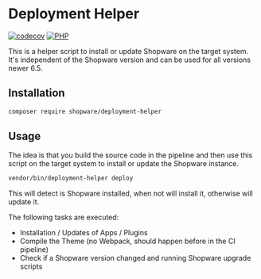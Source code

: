 # Deployment Helper

[![codecov](https://codecov.io/gh/shopware/deployment-helper/graph/badge.svg?token=9F9GYJ3OWS)](https://codecov.io/gh/shopware/deployment-helper)
[![PHP](https://github.com/shopware/deployment-helper/actions/workflows/php.yml/badge.svg)](https://github.com/shopware/deployment-helper/actions/workflows/php.yml)

This is a helper script to install or update Shopware on the target system. 
It's independent of the Shopware version and can be used for all versions newer 6.5.

## Installation

```bash
composer require shopware/deployment-helper
```

## Usage

The idea is that you build the source code in the pipeline and then use this script on the target system to install or update the Shopware instance.

```bash
vendor/bin/deployment-helper deploy
```

This will detect is Shopware installed, when not will install it, otherwise will update it.

The following tasks are executed:

- Installation / Updates of Apps / Plugins
- Compile the Theme (no Webpack, should happen before in the CI pipeline)
- Check if a Shopware version changed and running Shopware upgrade scripts

